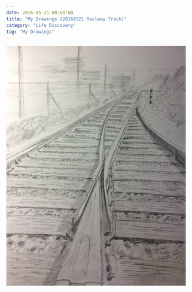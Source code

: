 ```yaml
---
date: 2016-05-21 00:00:00
title: "My Drawings [20160521 Railway Track]"
category: "Life Discovery"
tag: "My Drawings"
---
```


<img class="img-responsive center-block" src="https://raw.githubusercontent.com/joshua19881228/my_blogs/master/Life_Discovery/My_Drawings/railroad.jpg" alt="" width="480"/>
